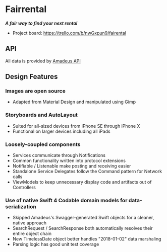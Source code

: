 # Fairrental
***A fair way to find your next rental***

* Project board: https://trello.com/b/nwGxpun9/fairental

## API

All data is provided by [Amadeus API](https://sandbox.amadeus.com/)

## Design Features

### Images are open source
  * Adapted from Material Design and manipulated using Gimp

### Storyboards and AutoLayout
  * Suited for all-sized devices from iPhone SE through iPhone X
  * Functional on larger devices including all iPads

### Loosely-coupled components
  * Services communicate through Notifications
  * Common functionality written into protocol extensions
  * Notifiable / Listenable make posting and receiving easier
  * Standalone Service Delegates follow the Command pattern for Network calls
  * ViewModels to keep unnecessary display code and artifacts out of Controllers

### Use of native Swift 4 Codable domain models for data-serialization
  * Skipped Amadeus's Swagger-generated Swift objects for a cleaner, native approach
  * SearchRequest / SearchResponse both automatically resolves their entire object chain
  * New TimelessDate object better handles "2018-01-02" data marshaling
  * Parsing logic has good unit test coverage
